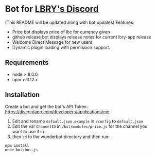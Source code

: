 # Bot for [LBRY's Discord](https://discord.gg/tgnNHf5)
(This README will be updated along with bot updates)
Features:

- Price bot displays price of lbc for currency given
- github release bot displays release notes for current lbry-app release
- Welcome Direct Message for new users
- Dynamic plugin loading with permission support.



## Requirements

- node > 8.0.0
- npm > 0.12.x


## Installation

Create a bot and get the bot's API Token: https://discordapp.com/developers/applications/me

1. Edit and rename `default.json.example` in `/config` to `default.json`
2. Edit the var `ChannelID` in `/bot/modules/price.js` for the channel you want to use it in
3. then `cd` to the wunderbot directory and then run:

```
npm install
node bot/bot.js
```